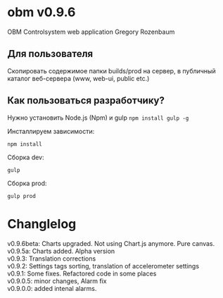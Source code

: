 # obm v0.9.6
OBM Controlsystem web application
Gregory Rozenbaum

## Для пользователя
Скопировать содержимое папки builds/prod на сервер, в публичный каталог веб-сервера (www, web-ui, public etc.)

## Как пользоваться разработчику?
Нужно установить Node.js (Npm) и gulp `npm install gulp -g`

Инсталлируем зависимости:
```
npm install
```

Сборка dev:
```
gulp
```

Сборка prod:
```
gulp prod
```

# Changlelog
v0.9.6beta: Charts upgraded. Not using Chart.js anymore. Pure canvas.  
v0.9.5a: Charts added. Alpha version  
v0.9.3: Translation corrections  
v0.9.2: Settings tags sorting, translation of accelerometer settings  
v0.9.1: Some fixes. Refactored code in some places  
v0.9.0.5: minor changes, Alarm fix  
v0.9.0.0: added intenal alarms.  
